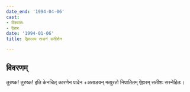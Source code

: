 ```yaml
---
date_end: '1994-04-06'
cast:
- विश्वासः
- ऎह्रारः
date: '1994-01-06'
title: ऎह्रारस्य ताडनं सतीशेन

---
```


## विवरणम्
तुरुष्क! तुरुष्क! इति केनचित् कारणेन पादेन +अताडयन् मत्पुरतो निपातितम् ऎह्रारम् सतीशः सस्नेहितः।

